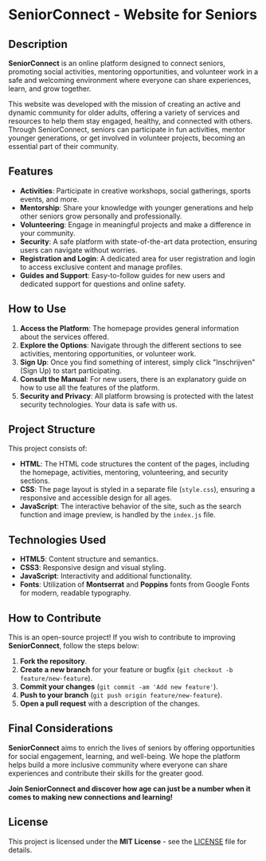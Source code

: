 # SeniorConnect - Website for Seniors

## Description

**SeniorConnect** is an online platform designed to connect seniors, promoting social activities, mentoring opportunities, and volunteer work in a safe and welcoming environment where everyone can share experiences, learn, and grow together.

This website was developed with the mission of creating an active and dynamic community for older adults, offering a variety of services and resources to help them stay engaged, healthy, and connected with others. Through SeniorConnect, seniors can participate in fun activities, mentor younger generations, or get involved in volunteer projects, becoming an essential part of their community.

## Features

- **Activities**: Participate in creative workshops, social gatherings, sports events, and more.
- **Mentorship**: Share your knowledge with younger generations and help other seniors grow personally and professionally.
- **Volunteering**: Engage in meaningful projects and make a difference in your community.
- **Security**: A safe platform with state-of-the-art data protection, ensuring users can navigate without worries.
- **Registration and Login**: A dedicated area for user registration and login to access exclusive content and manage profiles.
- **Guides and Support**: Easy-to-follow guides for new users and dedicated support for questions and online safety.

## How to Use

1. **Access the Platform**: The homepage provides general information about the services offered.
2. **Explore the Options**: Navigate through the different sections to see activities, mentoring opportunities, or volunteer work.
3. **Sign Up**: Once you find something of interest, simply click "Inschrijven" (Sign Up) to start participating.
4. **Consult the Manual**: For new users, there is an explanatory guide on how to use all the features of the platform.
5. **Security and Privacy**: All platform browsing is protected with the latest security technologies. Your data is safe with us.

## Project Structure

This project consists of:

- **HTML**: The HTML code structures the content of the pages, including the homepage, activities, mentoring, volunteering, and security sections.
- **CSS**: The page layout is styled in a separate file (`style.css`), ensuring a responsive and accessible design for all ages.
- **JavaScript**: The interactive behavior of the site, such as the search function and image preview, is handled by the `index.js` file.

## Technologies Used

- **HTML5**: Content structure and semantics.
- **CSS3**: Responsive design and visual styling.
- **JavaScript**: Interactivity and additional functionality.
- **Fonts**: Utilization of **Montserrat** and **Poppins** fonts from Google Fonts for modern, readable typography.

## How to Contribute

This is an open-source project! If you wish to contribute to improving **SeniorConnect**, follow the steps below:

1. **Fork the repository**.
2. **Create a new branch** for your feature or bugfix (`git checkout -b feature/new-feature`).
3. **Commit your changes** (`git commit -am 'Add new feature'`).
4. **Push to your branch** (`git push origin feature/new-feature`).
5. **Open a pull request** with a description of the changes.

## Final Considerations

**SeniorConnect** aims to enrich the lives of seniors by offering opportunities for social engagement, learning, and well-being. We hope the platform helps build a more inclusive community where everyone can share experiences and contribute their skills for the greater good.

**Join SeniorConnect and discover how age can just be a number when it comes to making new connections and learning!**

## License

This project is licensed under the **MIT License** - see the [LICENSE](LICENSE) file for details.
